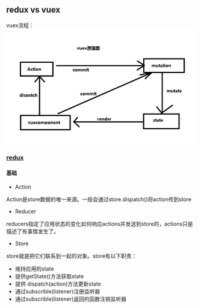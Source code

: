 ## redux vs vuex

vuex流程：
![avatar](vuex.png)

### [redux](http://www.redux.org.cn/docs/basics/)
#### 基础
- Action

Action是store数据的唯一来源。一般会通过store.dispatch()将action传到store

- Reducer

reducers指定了应用状态的变化如何响应actions并发送到store的，actions只是描述了有事情发生了。

- Store

store就是把它们联系到一起的对象。store有以下职责：
- 维持应用的state
- 提供getState()方法获取state
- 提供 dispatch(action)方法更新state
- 通过subscrible(listener)注册监听器
- 通过subscrible(listener)返回的函数注销监听器

